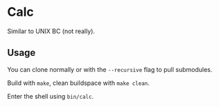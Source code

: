 # Calc

Similar to UNIX BC (not really).

## Usage

You can clone normally or with the `--recursive` flag to pull submodules.

Build with `make`, clean buildspace with `make clean`.

Enter the shell using `bin/calc`.
